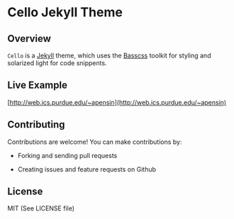 Cello Jekyll Theme
==================

Overview
--------

`Cello` is a [Jekyll](http://jekyllrb.com) theme, which uses the
[Basscss](http://www.basscss.com) toolkit for styling and solarized light for
code snippents.


Live Example
------------

[http://web.ics.purdue.edu/~apensin](http://web.ics.purdue.edu/~apensin)


Contributing
------------

Contributions are welcome! You can make contributions by:

- Forking and sending pull requests

- Creating issues and feature requests on Github


License
-------

MIT (See LICENSE file)
